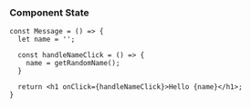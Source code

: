 ### Component State

```tsx []
const Message = () => {
  let name = '';
  
  const handleNameClick = () => {
    name = getRandomName();
  }
  
  return <h1 onClick={handleNameClick}>Hello {name}</h1>;
}
```
<!-- .element: data-id="code-animation" -->